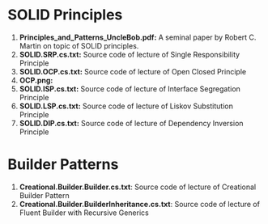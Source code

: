 # SOLID Principles

1. **Principles_and_Patterns_UncleBob.pdf:** A seminal paper by Robert C. Martin on topic of SOLID principles. <br>
1. **SOLID.SRP.cs.txt:** Source code of lecture of Single Responsibility Principle <br>
1. **SOLID.OCP.cs.txt:** Source code of lecture of Open Closed Principle <br>
1. **OCP.png:** <br>
1. **SOLID.ISP.cs.txt:** Source code of lecture of Interface Segregation Principle <br>
1. **SOLID.LSP.cs.txt:** Source code of lecture of Liskov Substitution Principle <br>
1. **SOLID.DIP.cs.txt:** Source code of lecture of Dependency Inversion Principle <br>

# Builder Patterns

1. **Creational.Builder.Builder.cs.txt**: Source code of lecture of Creational Builder Pattern
2. **Creational.Builder.BuilderInheritance.cs.txt**: Source code of lecture of Fluent Builder with Recursive Generics
